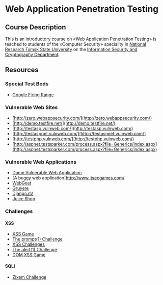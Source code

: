 # Web Application Penetration Testing

## Course Description

This is an introductory course on «Web Application Penetration Testing» is teached to students of the «Computer Security» speciality in [National Research Tomsk State University](http://en.tsu.ru/) on the [Information Security and Cryptography Department](http://isc.tsu.ru).

## Resources

### Special Test Beds

* [Google Firing Range](https://public-firing-range.appspot.com/)

### Vulnerable Web Sites
* [http://zero.webappsecurity.com/](http://zero.webappsecurity.com/)
* [http://demo.testfire.net/](http://demo.testfire.net/)
* [http://testasp.vulnweb.com/](http://testasp.vulnweb.com/)
* [http://testaspnet.vulnweb.com/](http://testaspnet.vulnweb.com/)
* [http://testphp.vulnweb.com/](http://testphp.vulnweb.com/)
* [http://aspnet.testsparker.com/process.aspx?file=Generics/index.aspx](http://aspnet.testsparker.com/process.aspx?file=Generics/index.aspx)

### Vulnerable Web Applications
* [Damn Vulnerable Web Application](http://www.dvwa.co.uk/)
* [A buggy web application]http://www.itsecgames.com/
* [WebGoat](https://github.com/WebGoat/WebGoat)
* [Gruyere](https://google-gruyere.appspot.com/)
* [Django.nV](https://github.com/nVisium/django.nV)
* [Juice Shop](https://github.com/bkimminich/juice-shop)

### Challenges

#### XSS
* [XSS Game](https://xss-game.appspot.com/)
* [The prompt(1) Challenge](http://prompt.ml)
* [XSS Challenges](http://xss-quiz.int21h.jp/)
* [The alert(1) Challenge](https://escape.alf.nu/)
* [DOM XSS Game](http://www.domxss.com/domxss/)

#### SQLi
* [Zixem Challenge](http://www.zixem.altervista.org/SQLi/)
